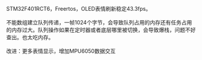 STM32F401RCT6，Freertos，OLED表情刷新稳定43.3fps。<br><br>
不能数组建立队列传递，一帧1024个字节，会导致队列占用的内存还有任务占用的内存过大。队列操作如果在定时器或者底层哪里被切换，会导致爆栈，问题不好查出。也太吃内存。<br><br>
改进：更多表情显示，增加MPU6050数据交互<br>
